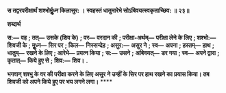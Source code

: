 **स तद्वरपरीक्षार्थं शश्भोर्मूॢध्न किलासुर: ।** **स्वहस्तं धातुमारेभे सोऽबिवयत्स्वकृताच्छिव: ॥ २३॥** 

**शब्दार्थ** 

**स:—** **वह** **; तत्—** **उसके (शिव के)** **; वर—** **वरदान की** **; परीक्षा-अर्थम्—** **परीक्षा लेने के लिए** **; शश्भो:—** **शिवजी के** **; मूॢध्न—** **सिर पर** **; किल—** **निस्सन्देह** **; असुर:—** **असुर ने** **; स्व—** **अपना** **; हस्तम्—** **हाथ** **; धातुम्—** **रखने के लिए** **; आरेभे—** **प्रयत्न किया** **;** **स:—** **उसने** **; अबिवयत्—** **डर गया** **; स्व—** **अपने द्वारा** **; कृतात्—** **किये हुए से** **; शिव:—** **शिव।** **.** 

**भगवान् शश्भु के वर की परीक्षा करने के लिए असुर ने उन्हीं के सिर पर हाथ रखने का** **प्रयास किया। तब शिवजी को अपने किये हुए पर भय लगने लगा।** **** 
